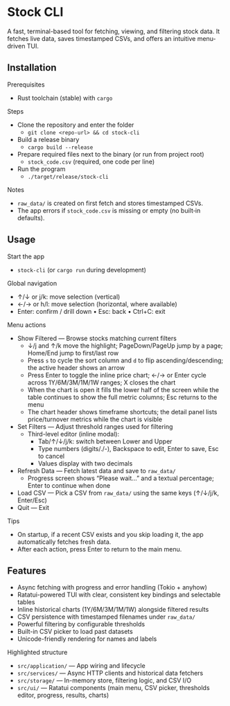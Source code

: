 # Stock CLI

A fast, terminal-based tool for fetching, viewing, and filtering stock data. It fetches live data, saves timestamped CSVs, and offers an intuitive menu-driven TUI.

## Installation

Prerequisites
- Rust toolchain (stable) with `cargo`

Steps
- Clone the repository and enter the folder
  - `git clone <repo-url> && cd stock-cli`
- Build a release binary
  - `cargo build --release`
- Prepare required files next to the binary (or run from project root)
  - `stock_code.csv` (required, one code per line)
- Run the program
  - `./target/release/stock-cli`

Notes
- `raw_data/` is created on first fetch and stores timestamped CSVs.
- The app errors if `stock_code.csv` is missing or empty (no built‑in defaults).

## Usage

Start the app
- `stock-cli` (or `cargo run` during development)

Global navigation
- ↑/↓ or j/k: move selection (vertical)
- ←/→ or h/l: move selection (horizontal, where available)
- Enter: confirm / drill down • Esc: back • Ctrl+C: exit

Menu actions
- Show Filtered — Browse stocks matching current filters
  - ↓/j and ↑/k move the highlight; PageDown/PageUp jump by a page; Home/End jump to first/last row
  - Press `s` to cycle the sort column and `d` to flip ascending/descending; the active header shows an arrow
  - Press Enter to toggle the inline price chart; ←/→ or Enter cycle across 1Y/6M/3M/1M/1W ranges; X closes the chart
  - When the chart is open it fills the lower half of the screen while the table continues to show the full metric columns; Esc returns to the menu
  - The chart header shows timeframe shortcuts; the detail panel lists price/turnover metrics while the chart is visible
- Set Filters — Adjust threshold ranges used for filtering
  - Third-level editor (inline modal):
    - Tab/↑/↓/j/k: switch between Lower and Upper
    - Type numbers (digits/./-), Backspace to edit, Enter to save, Esc to cancel
    - Values display with two decimals
- Refresh Data — Fetch latest data and save to `raw_data/`
  - Progress screen shows “Please wait…” and a textual percentage; Enter to continue when done
- Load CSV — Pick a CSV from `raw_data/` using the same keys (↑/↓/j/k, Enter/Esc)
- Quit — Exit

Tips
- On startup, if a recent CSV exists and you skip loading it, the app automatically fetches fresh data.
- After each action, press Enter to return to the main menu.

## Features

- Async fetching with progress and error handling (Tokio + anyhow)
- Ratatui-powered TUI with clear, consistent key bindings and selectable tables
- Inline historical charts (1Y/6M/3M/1M/1W) alongside filtered results
- CSV persistence with timestamped filenames under `raw_data/`
- Powerful filtering by configurable thresholds
- Built-in CSV picker to load past datasets
- Unicode-friendly rendering for names and labels

Highlighted structure
- `src/application/` — App wiring and lifecycle
- `src/services/` — Async HTTP clients and historical data fetchers
- `src/storage/` — In-memory store, filtering logic, and CSV I/O
- `src/ui/` — Ratatui components (main menu, CSV picker, thresholds editor, progress, results, charts)
